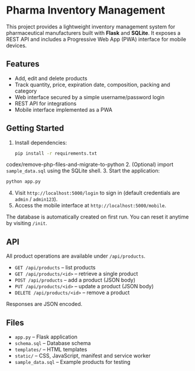 # Pharma Inventory Management

This project provides a lightweight inventory management system for pharmaceutical manufacturers built with **Flask** and **SQLite**. It exposes a REST API and includes a Progressive Web App (PWA) interface for mobile devices.

## Features

- Add, edit and delete products
- Track quantity, price, expiration date, composition, packing and category
- Web interface secured by a simple username/password login
- REST API for integrations
- Mobile interface implemented as a PWA

## Getting Started

1. Install dependencies:
   ```bash
   pip install -r requirements.txt
   ```
 codex/remove-php-files-and-migrate-to-python
2. (Optional) import `sample_data.sql` using the SQLite shell.
3. Start the application:
   ```bash
   python app.py
   ```
4. Visit `http://localhost:5000/login` to sign in (default credentials are
   `admin` / `admin123`).
5. Access the mobile interface at `http://localhost:5000/mobile`.

The database is automatically created on first run. You can reset it anytime by visiting `/init`.

## API

All product operations are available under `/api/products`.

- `GET /api/products` – list products
- `GET /api/products/<id>` – retrieve a single product
- `POST /api/products` – add a product (JSON body)
- `PUT /api/products/<id>` – update a product (JSON body)
- `DELETE /api/products/<id>` – remove a product

Responses are JSON encoded.

## Files

- `app.py` – Flask application
- `schema.sql` – Database schema
- `templates/` – HTML templates
- `static/` – CSS, JavaScript, manifest and service worker
- `sample_data.sql` – Example products for testing
